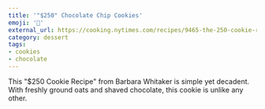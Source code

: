 ```yaml
---
title: '"$250" Chocolate Chip Cookies'
emoji: '🍪'
external_url: https://cooking.nytimes.com/recipes/9465-the-250-cookie-recipe
category: dessert
tags:
- cookies
- chocolate
---
```


This "$250 Cookie Recipe" from Barbara Whitaker is simple yet decadent. With freshly ground oats and shaved chocolate, this cookie is unlike any other.
